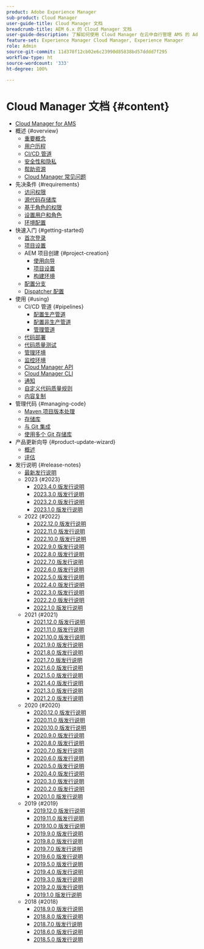```yaml
---
product: Adobe Experience Manager
sub-product: Cloud Manager
user-guide-title: Cloud Manager 文档
breadcrumb-title: AEM 6.x 的 Cloud Manager 文档
user-guide-description: 了解如何使用 Cloud Manager 在云中自行管理 AMS 的 Adobe Experience Manager。
feature-set: Experience Manager Cloud Manager, Experience Manager
role: Admin
source-git-commit: 11d378f12cb02e6c23990d85838bd57dddd7f295
workflow-type: ht
source-wordcount: '333'
ht-degree: 100%

---
```



# Cloud Manager 文档 {#content}

+ [Cloud Manager for AMS](/help/introduction.md)
+ 概述 {#overview}
   + [重要概念](/help/overview/key-concepts.md)
   + [用户历程](/help/overview/user-journey.md)
   + [CI/CD 管道](/help/overview/ci-cd-pipelines.md)
   + [安全性和隐私](/help/overview/security-and-privacy.md)
   + [帮助资源](/help/overview/help-resources.md)
   + [Cloud Manager 常见问题](/help/overview/faqs.md)
+ 先决条件 {#requirements}
   + [访问权限](/help/requirements/access-rights.md)
   + [源代码存储库](/help/requirements/source-code-repository.md)
   + [基于角色的权限](/help/requirements/role-based-permissions.md)
   + [设置用户和角色](/help/requirements/users-and-roles.md)
   + [环境配置](/help/requirements/environment-provisioning.md)
+ 快速入门 {#getting-started}
   + [首次登录](/help/getting-started/first-time-login.md)
   + [项目设置](/help/getting-started/program-setup.md)
   + AEM 项目创建 {#project-creation}
      + [使用向导](/help/getting-started/using-the-wizard.md)
      + [项目设置](/help/getting-started/project-setup.md)
      + [构建环境](/help/getting-started/build-environment.md)
   + [配置分支](/help/getting-started/configuring-branches.md)
   + [Dispatcher 配置](/help/getting-started/dispatcher-configurations.md)
+ 使用 {#using}
   + CI/CD 管道 {#pipelines}
      + [配置生产管道](/help/using/production-pipelines.md)
      + [配置非生产管道](/help/using/non-production-pipelines.md)
      + [管理管道](/help/using/managing-pipelines.md)
   + [代码部署](/help/using/code-deployment.md)
   + [代码质量测试](/help/using/code-quality-testing.md)
   + [管理环境](/help/using/managing-environments.md)
   + [监控环境](/help/using/monitoring-environments.md)
   + [Cloud Manager API](https://developer.adobe.com/experience-cloud/cloud-manager/reference/api/)
   + [Cloud Manager CLI](https://github.com/adobe/aio-cli-plugin-cloudmanager/blob/main/README.md)
   + [通知](/help/using/notifications.md)
   + [自定义代码质量规则](/help/using/custom-code-quality-rules.md)
   + [内容复制](/help/using/content-copy.md)
+ 管理代码 {#managing-code}
   + [Maven 项目版本处理](/help/managing-code/maven-project-version.md)
   + [存储库](/help/managing-code/repositories.md)
   + [与 Git 集成](/help/managing-code/git-integration.md)
   + [使用多个 Git 存储库](/help/managing-code/multiple-git-repos.md)
+ 产品更新向导 {#product-update-wizard}
   + [概述](/help/product-update-wizard/overview.md)
   + [评估](/help/product-update-wizard/evaluation.md)
+ 发行说明 {#release-notes}
   + [最新发行说明](/help/release-notes/current.md)
   + 2023 {#2023}
      + [2023.4.0 版发行说明](/help/release-notes/2023/2023-4-0.md)
      + [2023.3.0 版发行说明](/help/release-notes/2023/2023-3-0.md)
      + [2023.2.0 版发行说明](/help/release-notes/2023/2023-2-0.md)
      + [2023.1.0 版发行说明](/help/release-notes/2023/2023-1-0.md)
   + 2022 {#2022}
      + [2022.12.0 版发行说明](/help/release-notes/2022/2022-12-0.md)
      + [2022.11.0 版发行说明](/help/release-notes/2022/2022-11-0.md)
      + [2022.10.0 版发行说明](/help/release-notes/2022/2022-10-0.md)
      + [2022.9.0 版发行说明](/help/release-notes/2022/2022-9-0.md)
      + [2022.8.0 版发行说明](/help/release-notes/2022/2022-8-0.md)
      + [2022.7.0 版发行说明](/help/release-notes/2022/2022-7-0.md)
      + [2022.6.0 版发行说明](/help/release-notes/2022/2022-6-0.md)
      + [2022.5.0 版发行说明](/help/release-notes/2022/2022-5-0.md)
      + [2022.4.0 版发行说明](/help/release-notes/2022/2022-4-0.md)
      + [2022.3.0 版发行说明](/help/release-notes/2022/2022-3-0.md)
      + [2022.2.0 版发行说明](/help/release-notes/2022/2022-2-0.md)
      + [2022.1.0 版发行说明](/help/release-notes/2022/2022-1-0.md)
   + 2021 {#2021}
      + [2021.12.0 版发行说明](/help/release-notes/2021/2021-12-0.md)
      + [2021.11.0 版发行说明](/help/release-notes/2021/2021-11-0.md)
      + [2021.10.0 版发行说明](/help/release-notes/2021/2021-10-0.md)
      + [2021.9.0 版发行说明](/help/release-notes/2021/2021-9-0.md)
      + [2021.8.0 版发行说明](/help/release-notes/2021/2021-8-0.md)
      + [2021.7.0 版发行说明](/help/release-notes/2021/2021-7-0.md)
      + [2021.6.0 版发行说明](/help/release-notes/2021/2021-6-0.md)
      + [2021.5.0 版发行说明](/help/release-notes/2021/2021-5-0.md)
      + [2021.4.0 版发行说明](/help/release-notes/2021/2021-4-0.md)
      + [2021.3.0 版发行说明](/help/release-notes/2021/2021-3-0.md)
      + [2021.2.0 版发行说明](/help/release-notes/2021/2021-2-0.md)
   + 2020 {#2020}
      + [2020.12.0 版发行说明](/help/release-notes/2020/2020-12-0.md)
      + [2020.11.0 版发行说明](/help/release-notes/2020/2020-11-0.md)
      + [2020.10.0 版发行说明](/help/release-notes/2020/2020-10-0.md)
      + [2020.9.0 版发行说明](/help/release-notes/2020/2020-9-0.md)
      + [2020.8.0 版发行说明](/help/release-notes/2020/2020-8-0.md)
      + [2020.7.0 版发行说明](/help/release-notes/2020/2020-7-0.md)
      + [2020.6.0 版发行说明](/help/release-notes/2020/2020-6-0.md)
      + [2020.5.0 版发行说明](/help/release-notes/2020/2020-5-0.md)
      + [2020.4.0 版发行说明](/help/release-notes/2020/2020-4-0.md)
      + [2020.3.0 版发行说明](/help/release-notes/2020/2020-3-0.md)
      + [2020.2.0 版发行说明](/help/release-notes/2020/2020-2-0.md)
      + [2020.1.0 版发行说明](/help/release-notes/2020/2020-1-0.md)
   + 2019 {#2019}
      + [2019.12.0 版发行说明](/help/release-notes/2019/2019-12-0.md)
      + [2019.11.0 版发行说明](/help/release-notes/2019/2019-11-0.md)
      + [2019.10.0 版发行说明](/help/release-notes/2019/2019-10-0.md)
      + [2019.9.0 版发行说明](/help/release-notes/2019/2019-9-0.md)
      + [2019.8.0 版发行说明](/help/release-notes/2019/2019-8-0.md)
      + [2019.7.0 版发行说明](/help/release-notes/2019/2019-7-0.md)
      + [2019.6.0 版发行说明](/help/release-notes/2019/2019-6-0.md)
      + [2019.5.0 版发行说明](/help/release-notes/2019/2019-5-0.md)
      + [2019.4.0 版发行说明](/help/release-notes/2019/2019-4-0.md)
      + [2019.3.0 版发行说明](/help/release-notes/2019/2019-3-0.md)
      + [2019.2.0 版发行说明](/help/release-notes/2019/2019-2-0.md)
      + [2019.1.0 版发行说明](/help/release-notes/2019/2019-1-0.md)
   + 2018 {#2018}
      + [2018.9.0 版发行说明](/help/release-notes/2018/2018-9-0.md)
      + [2018.8.0 版发行说明](/help/release-notes/2018/2018-8-0.md)
      + [2018.7.0 版发行说明](/help/release-notes/2018/2018-7-0.md)
      + [2018.6.0 版发行说明](/help/release-notes/2018/2018-6-0.md)
      + [2018.5.0 版发行说明](/help/release-notes/2018/2018-5-0.md)
